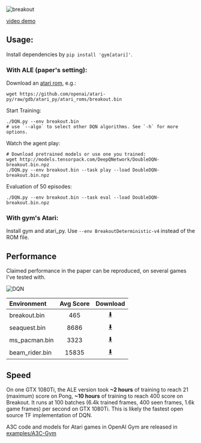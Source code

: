 ![breakout](breakout.jpg)

[video demo](https://youtu.be/o21mddZtE5Y)

## Usage:

Install dependencies by `pip install 'gym[atari]'`.

### With ALE (paper's setting):

Download an [atari rom](https://github.com/openai/atari-py/tree/gdb/atari_py/atari_roms), e.g.:
```
wget https://github.com/openai/atari-py/raw/gdb/atari_py/atari_roms/breakout.bin
```

Start Training:
```
./DQN.py --env breakout.bin
# use `--algo` to select other DQN algorithms. See `-h` for more options.
```

Watch the agent play:
```
# Download pretrained models or use one you trained:
wget http://models.tensorpack.com/DeepQNetwork/DoubleDQN-breakout.bin.npz
./DQN.py --env breakout.bin --task play --load DoubleDQN-breakout.bin.npz
```

Evaluation of 50 episodes:
```
./DQN.py --env breakout.bin --task eval --load DoubleDQN-breakout.bin.npz
```

### With gym's Atari:

Install gym and atari_py. Use `--env BreakoutDeterministic-v4` instead of the ROM file.

## Performance
Claimed performance in the paper can be reproduced, on several games I've tested with.

![DQN](curve-breakout.png)

| Environment    | Avg Score | Download                                                                               |
|:---------------|:---------:|:--------------------------------------------------------------------------------------:|
| breakout.bin   | 465       | [:arrow_down:](http://models.tensorpack.com/DeepQNetwork/DoubleDQN-breakout.bin.npz)   |
| seaquest.bin   | 8686      | [:arrow_down:](http://models.tensorpack.com/DeepQNetwork/DoubleDQN-seaquest.bin.npz)   |
| ms_pacman.bin  | 3323      | [:arrow_down:](http://models.tensorpack.com/DeepQNetwork/DoubleDQN-ms_pacman.bin.npz)  |
| beam_rider.bin | 15835     | [:arrow_down:](http://models.tensorpack.com/DeepQNetwork/DoubleDQN-beam_rider.bin.npz) |

## Speed
On one GTX 1080Ti,
the ALE version took
__~2 hours__ of training to reach 21 (maximum) score on Pong,
__~10 hours__ of training to reach 400 score on Breakout.
It runs at 100 batches (6.4k trained frames, 400 seen frames, 1.6k game frames) per second on GTX 1080Ti.
This is likely the fastest open source TF implementation of DQN.

A3C code and models for Atari games in OpenAI Gym are released in [examples/A3C-Gym](../A3C-Gym)
